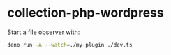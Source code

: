 # collection-php-wordpress

Start a file observer with:

```sh
deno run -A --watch=./my-plugin ./dev.ts
```
